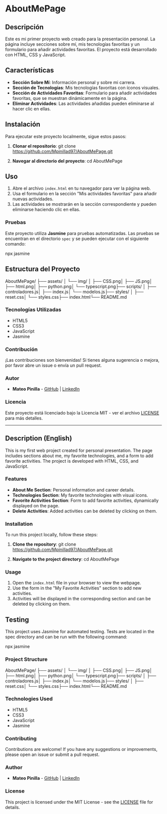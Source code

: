 # AboutMePage

## Descripción

Este es mi primer proyecto web creado para la presentación personal. La página incluye secciones sobre mí, mis tecnologías favoritas y un formulario para añadir actividades favoritas. El proyecto está desarrollado con HTML, CSS y JavaScript.

## Características

- **Sección Sobre Mí**: Información personal y sobre mi carrera.
- **Sección de Tecnologías**: Mis tecnologías favoritas con íconos visuales.
- **Sección de Actividades Favoritas**: Formulario para añadir actividades favoritas, que se muestran dinámicamente en la página.
- **Eliminar Actividades**: Las actividades añadidas pueden eliminarse al hacer clic en ellas.

## Instalación

Para ejecutar este proyecto localmente, sigue estos pasos:

1. **Clonar el repositorio**:
    git clone https://github.com/Mpinillad97/AboutMePage.git

2. **Navegar al directorio del proyecto**:
    cd AboutMePage
    

## Uso

1. Abre el archivo `index.html` en tu navegador para ver la página web.
2. Usa el formulario en la sección "Mis actividades favoritas" para añadir nuevas actividades.
3. Las actividades se mostrarán en la sección correspondiente y pueden eliminarse haciendo clic en ellas.

### Pruebas 

Este proyecto utiliza **Jasmine** para pruebas automatizadas. Las pruebas se encuentran en el directorio `spec` y se pueden ejecutar con el siguiente comando: 

npx jasmine

## Estructura del Proyecto

AboutMePage/ ├── assets/ │ └── img/ │ ├── CSS.png│ ├── JS.png│ ├── html.png│ ├── python.png│ └── typescript.png├── scripts/ │ ├── controladores.js│ ├── index.js│ └── modelos.js├── styles/ │ ├── reset.css│ └── styles.css├── index.html└── README.md



### Tecnologías Utilizadas

- HTML5
- CSS3
- JavaScript
- Jasmine

### Contribución

¡Las contribuciones son bienvenidas! Si tienes alguna sugerencia o mejora, por favor abre un issue o envía un pull request.

### Autor

- **Mateo Pinilla** - [GitHub](https://github.com/Mpinillad97) | [LinkedIn](https://www.linkedin.com/in/mateopinilladavila)

### Licencia

Este proyecto está licenciado bajo la Licencia MIT - ver el archivo [LICENSE](LICENSE) para más detalles.

---

## Description (English)

This is my first web project created for personal presentation. The page includes sections about me, my favorite technologies, and a form to add favorite activities. The project is developed with HTML, CSS, and JavaScript.

### Features

- **About Me Section**: Personal information and career details.
- **Technologies Section**: My favorite technologies with visual icons.
- **Favorite Activities Section**: Form to add favorite activities, dynamically displayed on the page.
- **Delete Activities**: Added activities can be deleted by clicking on them.

### Installation

To run this project locally, follow these steps:

1. **Clone the repository**:
    git clone https://github.com/Mpinillad97/AboutMePage.git

2. **Navigate to the project directory**:
    cd AboutMePage


### Usage

1. Open the `index.html` file in your browser to view the webpage.
2. Use the form in the "My Favorite Activities" section to add new activities.
3. Activities will be displayed in the corresponding section and can be deleted by clicking on them.

## Testing

This project uses Jasmine for automated testing. Tests are located in the spec directory and can be run with the following command:

npx jasmine

### Project Structure

AboutMePage/ ├── assets/ │ └── img/ │ ├── CSS.png│ ├── JS.png│ ├── html.png│ ├── python.png│ └── typescript.png├── scripts/ │ ├── controladores.js│ ├── index.js│ └── modelos.js├── styles/ │ ├── reset.css│ └── styles.css├── index.html└── README.md


### Technologies Used

- HTML5
- CSS3
- JavaScript
- Jasmine

### Contributing

Contributions are welcome! If you have any suggestions or improvements, please open an issue or submit a pull request.

### Author

- **Mateo Pinilla** - [GitHub](https://github.com/Mpinillad97) | [LinkedIn](https://www.linkedin.com/in/mateopinilladavila)

### License

This project is licensed under the MIT License - see the [LICENSE](LICENSE) file for details.



